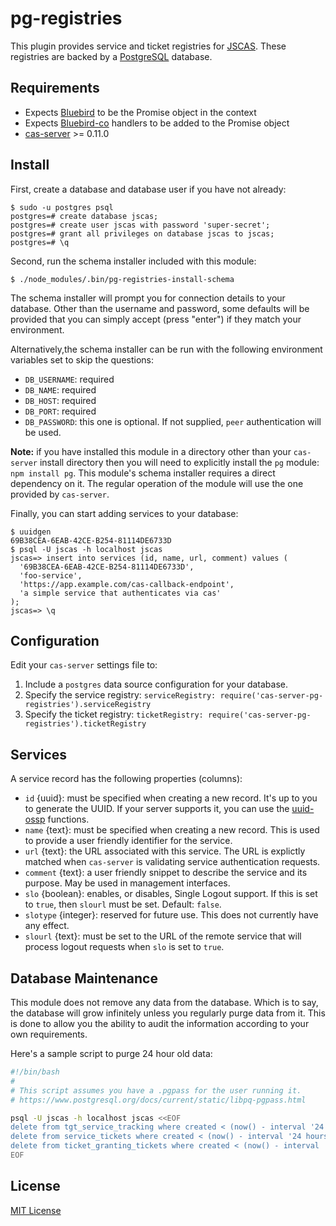 # pg-registries

This plugin provides service and ticket registries for [JSCAS][jscas]. These
registries are backed by a [PostgreSQL][psql] database.

[jscas]: https://github.com/jscas/cas-server
[psql]: https://www.postgresql.org/

## Requirements

+ Expects [Bluebird][bluebird] to be the Promise object in the context
+ Expects [Bluebird-co][bbco] handlers to be added to the Promise object
+ [cas-server][cas-server] >= 0.11.0

[bluebird]: https://www.npmjs.com/package/bluebird
[bbco]: https://www.npmjs.com/package/bluebird-co
[cas-server]: https://github.com/jscas/cas-server

## Install

First, create a database and database user if you have not already:

```
$ sudo -u postgres psql
postgres=# create database jscas;
postgres=# create user jscas with password 'super-secret';
postgres=# grant all privileges on database jscas to jscas;
postgres=# \q
```

Second, run the schema installer included with this module:

```
$ ./node_modules/.bin/pg-registries-install-schema
```

The schema installer will prompt you for connection details to your database.
Other than the username and password, some defaults will be provided that you
can simply accept (press "enter") if they match your environment.

Alternatively,the schema installer can be run with the following environment
variables set to skip the questions:

+ `DB_USERNAME`: required
+ `DB_NAME`: required
+ `DB_HOST`: required
+ `DB_PORT`: required
+ `DB_PASSWORD`: this one is optional. If not supplied, `peer` authentication
will be used.

**Note:** if you have installed this module in a directory other than your
`cas-server` install directory then you will need to explicitly install the
`pg` module: `npm install pg`. This module's schema installer requires a direct
dependency on it. The regular operation of the module will use the one provided
by `cas-server`.

Finally, you can start adding services to your database:

```
$ uuidgen
69B38CEA-6EAB-42CE-B254-81114DE6733D
$ psql -U jscas -h localhost jscas
jscas=> insert into services (id, name, url, comment) values (
  '69B38CEA-6EAB-42CE-B254-81114DE6733D',
  'foo-service',
  'https://app.example.com/cas-callback-endpoint',
  'a simple service that authenticates via cas'
);
jscas=> \q
```

## Configuration

Edit your `cas-server` settings file to:

1. Include a `postgres` data source configuration for your database.
2. Specify the service registry: `serviceRegistry: require('cas-server-pg-registries').serviceRegistry`
3. Specify the ticket registry: `ticketRegistry: require('cas-server-pg-registries').ticketRegistry`

## Services

A service record has the following properties (columns):

+ `id` {uuid}: must be specified when creating a new record. It's up to you
  to generate the UUID. If your server supports it, you can use the
  [uuid-ossp][uuid-ossp] functions.
+ `name` {text}: must be specified when creating a new record. This is used to
  provide a user friendly identifier for the service.
+ `url` {text}: the URL associated with this service. The URL is explictly
  matched when `cas-server` is validating service authentication requests.
+ `comment` {text}: a user friendly snippet to describe the service and its
  purpose. May be used in management interfaces.
+ `slo` {boolean}: enables, or disables, Single Logout support. If this is
  set to `true`, then `slourl` must be set. Default: `false`.
+ `slotype` {integer}: reserved for future use. This does not currently have
  any effect.
+ `slourl` {text}: must be set to the URL of the remote service that will
  process logout requests when `slo` is set to `true`.

[uuid-ossp]: https://www.postgresql.org/docs/current/static/uuid-ossp.html

## Database Maintenance

This module does not remove any data from the database. Which is to say, the
database will grow infinitely unless you regularly purge data from it. This
is done to allow you the ability to audit the information according to your
own requirements.

Here's a sample script to purge 24 hour old data:

```sh
#!/bin/bash
#
# This script assumes you have a .pgpass for the user running it.
# https://www.postgresql.org/docs/current/static/libpq-pgpass.html

psql -U jscas -h localhost jscas <<EOF
delete from tgt_service_tracking where created < (now() - interval '24 hours');
delete from service_tickets where created < (now() - interval '24 hours');
delete from ticket_granting_tickets where created < (now() - interval '24 hours');
EOF
```

## License

[MIT License](http://jsumners.mit-license.org/)
